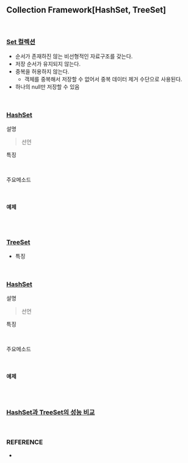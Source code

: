 ## Collection Framework[HashSet, TreeSet]

<br/>

### <u>Set 컬렉션</u>

* 순서가 존재하진 않는 비선형적인 자료구조를 갖는다.
* 저장 순서가 유지되지 않는다.
* 중복을 허용하지 않는다.
  * 객체를 중복해서 저장할 수 없어서 중복 데이터 제거 수단으로 사용된다.
* 하나의 null만 저장할 수 있음

<br/>

### <u>HashSet</u>

설명

>  선언

특징

<br/>

주요메소드

<br/>

#### 예제

~~~~java

~~~~

<br/>

### <u>TreeSet</u>

* 특징

<br/>

### <u>HashSet</u>

설명

>  선언

특징

<br/>

주요메소드

<br/>

#### 예제

~~~~java

~~~~

<br/>



### <u>HashSet과 TreeSet의 성능 비교</u>

<br/>

### REFERENCE

* 

